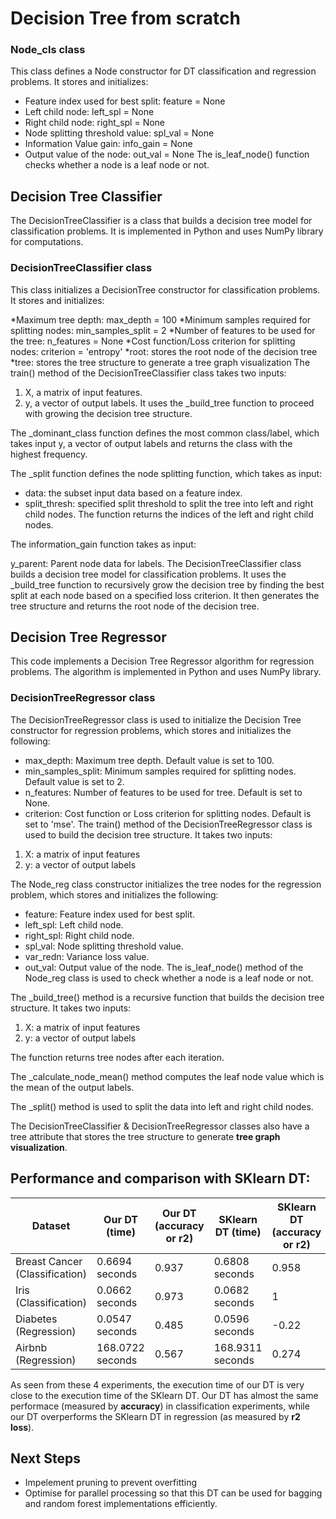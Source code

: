 # Decision Tree from scratch

### Node_cls class
This class defines a Node constructor for DT classification and regression problems. It stores and initializes:

* Feature index used for best split: feature = None
* Left child node: left_spl = None
* Right child node: right_spl = None
* Node splitting threshold value: spl_val = None
* Information Value gain: info_gain = None
* Output value of the node: out_val = None
The is_leaf_node() function checks whether a node is a leaf node or not.

## Decision Tree Classifier

The DecisionTreeClassifier is a class that builds a decision tree model for classification problems. It is implemented in Python and uses NumPy library for computations.



### DecisionTreeClassifier class
This class initializes a DecisionTree constructor for classification problems. It stores and initializes:

*Maximum tree depth: max_depth = 100
*Minimum samples required for splitting nodes: min_samples_split = 2
*Number of features to be used for the tree: n_features = None
*Cost function/Loss criterion for splitting nodes: criterion = 'entropy'
*root: stores the root node of the decision tree
*tree: stores the tree structure to generate a tree graph visualization
The train() method of the DecisionTreeClassifier class takes two inputs:

1. X, a matrix of input features.
2. y, a vector of output labels.
It uses the _build_tree function to proceed with growing the decision tree structure.

The _dominant_class function defines the most common class/label, which takes input y, a vector of output labels and returns the class with the highest frequency.

The _split function defines the node splitting function, which takes as input:

* data: the subset input data based on a feature index.
* split_thresh: specified split threshold to split the tree into left and right child nodes.
The function returns the indices of the left and right child nodes.

The information_gain function takes as input:

y_parent: Parent node data for labels.
The DecisionTreeClassifier class builds a decision tree model for classification problems. It uses the _build_tree function to recursively grow the decision tree by finding the best split at each node based on a specified loss criterion. It then generates the tree structure and returns the root node of the decision tree.

## Decision Tree Regressor
This code implements a Decision Tree Regressor algorithm for regression problems. The algorithm is implemented in Python and uses NumPy library.

### DecisionTreeRegressor class
The DecisionTreeRegressor class is used to initialize the Decision Tree constructor for regression problems, which stores and initializes the following:


* max_depth: Maximum tree depth. Default value is set to 100.
* min_samples_split: Minimum samples required for splitting nodes. Default value is set to 2.
* n_features: Number of features to be used for tree. Default is set to None.
* criterion: Cost function or Loss criterion for splitting nodes. Default is set to 'mse'.
The train() method of the DecisionTreeRegressor class is used to build the decision tree structure. It takes two inputs:

1. X: a matrix of input features
2. y: a vector of output labels


The Node_reg class constructor initializes the tree nodes for the regression problem, which stores and initializes the following:

* feature: Feature index used for best split.
* left_spl: Left child node.
* right_spl: Right child node.
* spl_val: Node splitting threshold value.
* var_redn: Variance loss value.
* out_val: Output value of the node.
The is_leaf_node() method of the Node_reg class is used to check whether a node is a leaf node or not.

The _build_tree() method is a recursive function that builds the decision tree structure. It takes two inputs:

1. X: a matrix of input features
2. y: a vector of output labels

The function returns tree nodes after each iteration.

The _calculate_node_mean() method computes the leaf node value which is the mean of the output labels.

The _split() method is used to split the data into left and right child nodes.

The DecisionTreeClassifier & DecisionTreeRegressor classes also have a tree attribute that stores the tree structure to generate **tree graph visualization**.

## Performance and comparison with SKlearn DT:

| Dataset                        	| Our DT (time)    	| Our DT (accuracy or r2) 	| SKlearn DT (time) 	| SKlearn DT (accuracy or r2) 	|
|--------------------------------	|------------------	|-------------------------	|-------------------	|-----------------------------	|
| Breast Cancer (Classification) 	| 0.6694 seconds   	| 0.937                   	| 0.6808 seconds    	| 0.958                       	|
| Iris (Classification)          	| 0.0662 seconds   	| 0.973                   	| 0.0682 seconds    	| 1                           	|
| Diabetes (Regression)          	| 0.0547 seconds   	| 0.485                   	| 0.0596 seconds    	| -0.22                       	|
| Airbnb (Regression)            	| 168.0722 seconds 	| 0.567                   	| 168.9311 seconds  	| 0.274                       	|

As seen from these 4 experiments, the execution time of our DT is very close to the execution time of the SKlearn DT. Our DT has almost the same performace (measured by **accuracy**) in classification experiments, while our DT overperforms the SKlearn DT in regression (as measured by **r2 loss**).

## Next Steps

* Impelement pruning to prevent overfitting
* Optimise for parallel processing so that this DT can be used for bagging and random forest implementations efficiently.
